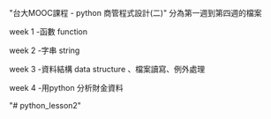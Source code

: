 "台大MOOC課程 - python 商管程式設計(二)" 分為第一週到第四週的檔案

week 1 -函數 function

week 2 -字串 string

week 3 -資料結構 data structure 、檔案讀寫、例外處理

week 4 -用python 分析財金資料

"# python_lesson2" 
